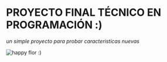 # PROYECTO FINAL TÉCNICO EN PROGRAMACIÓN :)


*un simple proyecto para probar caracteristicas nuevas*


![happy flor :)](https://media4.giphy.com/media/v1.Y2lkPTc5MGI3NjExbjcyb2s0NzN3eTN5eGM5ZDQwd3I4czJpcWx0cXBqdHg4MG8xcDV1ciZlcD12MV9pbnRlcm5hbF9naWZfYnlfaWQmY3Q9Zw/zE2HZS1ZvN8MU/giphy.gif)
